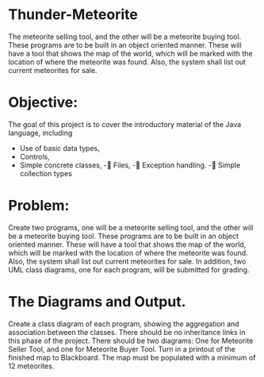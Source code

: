 # Thunder-Meteorite
The meteorite selling tool, and the other will be a meteorite buying tool. These programs are to be built in an object oriented manner. These will have a tool that shows the map of the world, which will be marked with the location of where the meteorite was found. Also, the system shall list out current meteorites for sale. 

# Objective:
The goal of this project is to cover the introductory material of the Java language, including
- Use of basic data types,
- Controls,
- Simple concrete classes,
- Files,
- Exception handling.
- Simple collection types

# Problem:
Create two programs, one will be a meteorite selling tool, and the other will be a meteorite buying tool. These programs are to be built in an object oriented manner. These will have a tool that shows the map of the world, which will be marked with the location of where the meteorite was found. Also, the system shall list out current meteorites for sale. In addition, two UML class diagrams, one for each program, will be submitted for grading.
  
# The Diagrams and Output.
Create a class diagram of each program, showing the aggregation and association between the classes. There should be no inheritance links in this phase of the project. There should be two diagrams: One for Meteorite Seller Tool, and one for Meteorite Buyer Tool. Turn in a printout of the finished map to Blackboard. The map must be populated with a minimum of 12 meteorites.

